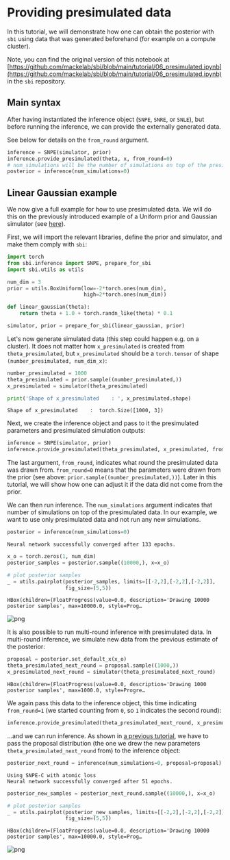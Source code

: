 # Providing presimulated data

In this tutorial, we will demonstrate how one can obtain the posterior with `sbi` using data that was generated beforehand (for example on a compute cluster).

Note, you can find the original version of this notebook at [https://github.com/mackelab/sbi/blob/main/tutorial/06_presimulated.ipynb](https://github.com/mackelab/sbi/blob/main/tutorial/06_presimulated.ipynb) in the `sbi` repository.

## Main syntax
After having instantiated the inference object (`SNPE`, `SNRE`, or `SNLE`), but before running the inference, we can provide the externally generated data. 

See below for details on the `from_round` argument.


```python
inference = SNPE(simulator, prior)
inference.provide_presimulated(theta, x, from_round=0)
# num_simulations will be the number of simulations on top of the presimulated data.
posterior = inference(num_simulations=0)
```

## Linear Gaussian example
We now give a full example for how to use presimulated data. We will do this on the previously introduced example of a Uniform prior and Gaussian simulator (see [here](https://www.mackelab.org/sbi/tutorial/00_getting_started/)).

First, we will import the relevant libraries, define the prior and simulator, and make them comply with `sbi`:


```python
import torch
from sbi.inference import SNPE, prepare_for_sbi
import sbi.utils as utils
```


```python
num_dim = 3
prior = utils.BoxUniform(low=-2*torch.ones(num_dim), 
                         high=2*torch.ones(num_dim))
```


```python
def linear_gaussian(theta):
    return theta + 1.0 + torch.randn_like(theta) * 0.1
```


```python
simulator, prior = prepare_for_sbi(linear_gaussian, prior)
```

Let's now generate simulated data (this step could happen e.g. on a cluster). It does not matter how `x_presimulated` is created from `theta_presimulated`, but `x_presimulated` should be a `torch.tensor` of shape `(number_presimulated, num_dim_x)`:


```python
number_presimulated = 1000
theta_presimulated = prior.sample((number_presimulated,))
x_presimulated = simulator(theta_presimulated)

print('Shape of x_presimulated    : ', x_presimulated.shape)
```

    Shape of x_presimulated    :  torch.Size([1000, 3])


Next, we create the inference object and pass to it the presimulated parameters and presimulated simulation outputs:


```python
inference = SNPE(simulator, prior)
inference.provide_presimulated(theta_presimulated, x_presimulated, from_round=0)
```

The last argument, `from_round`, indicates what round the presimulated data was drawn from. `from_round=0` means that the parameters were drawn from the prior (see above: `prior.sample((number_presimulated,))`). Later in this tutorial, we will show how one can adjust it if the data did not come from the prior.

We can then run inference. The `num_simulations` argument indicates that number of simulations on top of the presimulated data. In our example, we want to use only presimulated data and not run any new simulations.


```python
posterior = inference(num_simulations=0)
```

    Neural network successfully converged after 133 epochs.



```python
x_o = torch.zeros(1, num_dim)
posterior_samples = posterior.sample((10000,), x=x_o)

# plot posterior samples
_ = utils.pairplot(posterior_samples, limits=[[-2,2],[-2,2],[-2,2]], 
                   fig_size=(5,5))
```


    HBox(children=(FloatProgress(value=0.0, description='Drawing 10000 posterior samples', max=10000.0, style=Prog…


    



![png](06_provide_presimulated_files/06_provide_presimulated_16_2.png)


It is also possible to run multi-round inference with presimulated data. In multi-round inference, we simulate new data from the previous estimate of the posterior:


```python
proposal = posterior.set_default_x(x_o)
theta_presimulated_next_round = proposal.sample((1000,))
x_presimulated_next_round = simulator(theta_presimulated_next_round)
```


    HBox(children=(FloatProgress(value=0.0, description='Drawing 1000 posterior samples', max=1000.0, style=Progre…


    


We again pass this data to the inference object, this time indicating `from_round=1` (we started counting from `0`, so `1` indicates the second round):


```python
inference.provide_presimulated(theta_presimulated_next_round, x_presimulated_next_round, from_round=1)
```

...and we can run inference. As shown in [a previous tutorial](http://127.0.0.1:8000/tutorial/02_flexible_interface/), we have to pass the proposal distribution (the one we drew the new parameters `theta_presimulated_next_round` from) to the inference object:


```python
posterior_next_round = inference(num_simulations=0, proposal=proposal)
```

    Using SNPE-C with atomic loss
    Neural network successfully converged after 51 epochs.



```python
posterior_new_samples = posterior_next_round.sample((10000,), x=x_o)

# plot posterior samples
_ = utils.pairplot(posterior_new_samples, limits=[[-2,2],[-2,2],[-2,2]], 
                   fig_size=(5,5))
```


    HBox(children=(FloatProgress(value=0.0, description='Drawing 10000 posterior samples', max=10000.0, style=Prog…


    



![png](06_provide_presimulated_files/06_provide_presimulated_23_2.png)

